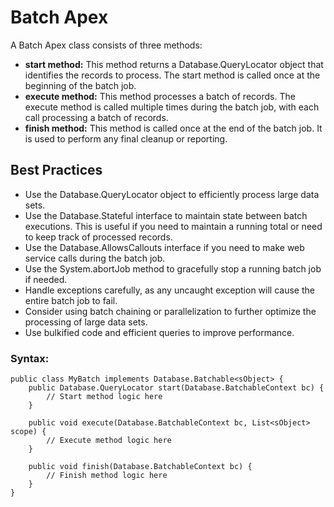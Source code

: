 # Batch Apex
A Batch Apex class consists of three methods:
- **start method:** This method returns a Database.QueryLocator object that identifies the records to process. The start method is called once at the beginning of the batch job.
- **execute method:** This method processes a batch of records. The execute method is called multiple times during the batch job, with each call processing a batch of records.
- **finish method:** This method is called once at the end of the batch job. It is used to perform any final cleanup or reporting.

## Best Practices
- Use the Database.QueryLocator object to efficiently process large data sets.
- Use the Database.Stateful interface to maintain state between batch executions. This is useful if you need to maintain a running total or need to keep track of processed records.
- Use the Database.AllowsCallouts interface if you need to make web service calls during the batch job.
- Use the System.abortJob method to gracefully stop a running batch job if needed.
- Handle exceptions carefully, as any uncaught exception will cause the entire batch job to fail.
- Consider using batch chaining or parallelization to further optimize the processing of large data sets.
- Use bulkified code and efficient queries to improve performance.

### Syntax:
```apex
public class MyBatch implements Database.Batchable<sObject> {
    public Database.QueryLocator start(Database.BatchableContext bc) {
        // Start method logic here
    }
    
    public void execute(Database.BatchableContext bc, List<sObject> scope) {
        // Execute method logic here
    }
    
    public void finish(Database.BatchableContext bc) {
        // Finish method logic here
    }
}
```







